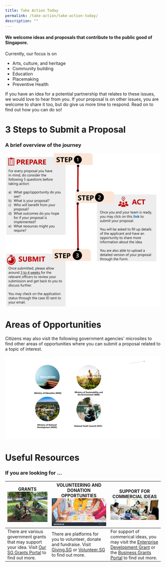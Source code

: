 ```yaml
---
title: Take Action Today
permalink: /take-action/take-action-today/
description: ""
---
```

#### We welcome ideas and proposals that contribute to the public good of Singapore.

Currently, our focus is on

* Arts, culture, and heritage
* Community building
* Education
* Placemaking
* Preventive Health

If you have an idea for a potential partnership that relates to these issues, we would love to hear from you. If your proposal is on other issues, you are welcome to share it too, but do give us more time to respond. Read on to find out how you can do so!

# 3 Steps to Submit a Proposal

### A brief overview of the journey 

![](/images/steps%20to%20submit%20a%20proposal.png)

# Areas of Opportunities 

Citizens may also visit the following government agencies' microsites to find other areas of opportunities where you can submit a proposal related to a topic of interest.

![](/images/areas%20of%20opportunities.png)

# Useful Resources 

### If you are looking for ... 



| GRANTS ![](/images/whatsapp%20image_2.jpg) | VOLUNTEERING AND DONATION OPPORTUNITIES ![](/images/STOCK%20Photo_1.jpg) | SUPPORT FOR COMMERCIAL IDEAS ![](/images/20210306-loveourhood-katong-142_1.jpg) |
| -------- | -------- | -------- |
| There are various government grants that may support your idea. Visit [Our SG Grants Portal](https://oursggrants.gov.sg) to find out more.  | There are platforms for you to volunteer, donate and fundraise. Visit [Giving.SG](https://www.giving.sg) or [Volunteer.SG](https://www.volunteer.gov.sg/) to find out more. | For support of commerical ideas, you may visit the [Enterprise Development Grant](https://www.enterprisesg.gov.sg/financial-support/enterprise-development-grant) or the [Business Grants Portal](https://www.businessgrants.gov.sg/) to find out more.